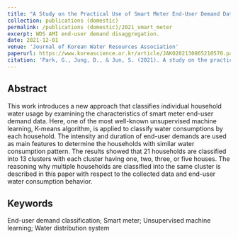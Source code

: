 ```yaml
---
title: "A Study on the Practical Use of Smart Meter End-User Demand Data"
collection: publications (domestic)
permalink: /publications (domestic)/2021_smart_meter
excerpt: WDS AMI end-user demand disaggregation.
date: 2021-12-01
venue: 'Journal of Korean Water Resources Association'
paperurl: https://www.koreascience.or.kr/article/JAKO202130865210570.page
citation: 'Park, G., Jung, D., & Jun, S. (2021). A study on the practical use of smart meter end-user demand data. <i>Journal of Korea Water Resources Association</i>, 54(10), 759-768.'
---
```

## Abstract
This work introduces a new approach that classifies individual household water usage by examining the characteristics of smart meter end-user demand data. Here, one of the most well-known unsupervised machine learning, K-means algorithm, is applied to classify water consumptions by each household. The intensity and duration of end-user demands are used as main features to determine the households with similar water consumption pattern. The results showed that 21 households are classified into 13 clusters with each cluster having one, two, three, or five houses. The reasoning why multiple households are classified into the same cluster is described in this paper with respect to the collected data and end-user water consumption behavior.
## Keywords
End-user demand classification; Smart meter; Unsupervised machine learning; Water distribution system
